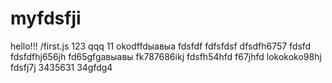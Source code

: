 # myfdsfji 
hello!!!
/first.js
123
qqq
11
okodffdыавыа
fdsfdf
fdfsfdsf
dfsdfh6757
fdsfd
fdsfdfhj656jh
fd65gfgавыавы
fk787686ikj
fdsfh54hfd
f67jhfd
lokokoko98hj
fdsfj7j
3435631
34gfdg4

